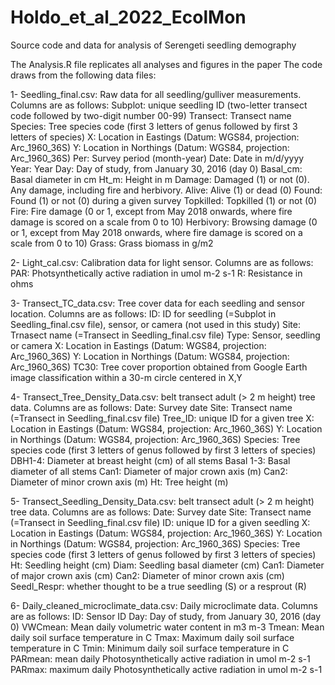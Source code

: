 # Holdo_et_al_2022_EcolMon
Source code and data for analysis of Serengeti seedling demography

The Analysis.R file replicates all analyses and figures in the paper
The code draws from the following data files:

1- Seedling_final.csv: Raw data for all seedling/gulliver measurements. Columns are as follows:
Subplot: unique seedling ID (two-letter transect code followed by two-digit number 00-99)
Transect: Transect name
Species: Tree species code (first 3 letters of genus followed by first 3 letters of species)
X: Location in Eastings (Datum: WGS84, projection: Arc_1960_36S)
Y: Location in Northings (Datum: WGS84, projection: Arc_1960_36S)
Per: Survey period (month-year)
Date: Date in m/d/yyyy
Year: Year
Day: Day of study, from January 30, 2016 (day 0)
Basal_cm: Basal diameter in cm
Ht_m: Height in m
Damage: Damaged (1) or not (0). Any damage, including fire and herbivory.
Alive: Alive (1) or dead (0)
Found: Found (1) or not (0) during a given survey
Topkilled: Topkilled (1) or not (0)
Fire: Fire damage (0 or 1, except from May 2018 onwards, where fire damage is scored on a scale from 0 to 10)
Herbivory: Browsing damage (0 or 1, except from May 2018 onwards, where fire damage is scored on a scale from 0 to 10)
Grass: Grass biomass in g/m2

2- Light_cal.csv: Calibration data for light sensor. Columns are as follows:
PAR: Photsynthetically active radiation in umol m-2 s-1
R: Resistance in ohms

3- Transect_TC_data.csv: Tree cover data for each seedling and sensor location. Columns are as follows:
ID: ID for seedling (=Subplot in Seedling_final.csv file), sensor, or camera (not used in this study)
Site: Trnasect name (=Transect in Seedling_final.csv file)
Type: Sensor, seedling or camera
X: Location in Eastings (Datum: WGS84, projection: Arc_1960_36S)
Y: Location in Northings (Datum: WGS84, projection: Arc_1960_36S)
TC30: Tree cover proportion obtained from Google Earth image classification within a 30-m circle centered in X,Y

4- Transect_Tree_Density_Data.csv: belt transect adult (> 2 m height) tree data. Columns are as follows:
Date: Survey date
Site: Transect name (=Transect in Seedling_final.csv file)
Tree_ID: unique ID for a given tree
X: Location in Eastings (Datum: WGS84, projection: Arc_1960_36S)
Y: Location in Northings (Datum: WGS84, projection: Arc_1960_36S)
Species: Tree species code (first 3 letters of genus followed by first 3 letters of species)
DBH1-4: Diameter at breast height (cm) of all stems
Basal 1-3: Basal diameter of all stems
Can1: Diameter of major crown axis (m)
Can2: Diameter of minor crown axis (m)
Ht: Tree height (m)

5- Transect_Seedling_Density_Data.csv: belt transect adult (> 2 m height) tree data. Columns are as follows:
Date: Survey date
Site: Transect name (=Transect in Seedling_final.csv file)
ID: unique ID for a given seedling
X: Location in Eastings (Datum: WGS84, projection: Arc_1960_36S)
Y: Location in Northings (Datum: WGS84, projection: Arc_1960_36S)
Species: Tree species code (first 3 letters of genus followed by first 3 letters of species)
Ht: Seedling height (cm)
Diam: Seedling basal diameter (cm)
Can1: Diameter of major crown axis (cm)
Can2: Diameter of minor crown axis (cm)
Seedl_Respr: whether thought to be a true seedling (S) or a resprout (R)

6- Daily_cleaned_microclimate_data.csv: Daily microclimate data. Columns are as follows:
ID: Sensor ID
Day: Day of study, from January 30, 2016 (day 0)
VWCmean: Mean daily volumetric water content in m3 m-3
Tmean: Mean daily soil surface temperature in C
Tmax: Maximum daily soil surface temperature in C
Tmin: Minimum daily soil surface temperature in C
PARmean: mean daily Photosynthetically active radiation in umol m-2 s-1
PARmax: maximum daily Photosynthetically active radiation in umol m-2 s-1
